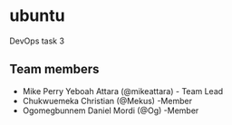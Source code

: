 # ubuntu

DevOps task 3

## Team members

- Mike Perry Yeboah Attara (@mikeattara) - Team Lead
- Chukwuemeka Christian (@Mekus)  -Member
- Ogomegbunnem Daniel Mordi (@Og)  -Member
